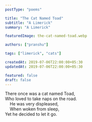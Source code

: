 ```yaml
---
postType: "poems"

title: "The Cat Named Toad"
subtitle: "A Limerick"
summary: "A Limerick"

featuredImage: the-cat-named-toad.webp

authors: ["pranshu"]

tags: ["limerick", "cats"]

createdAt: 2019-07-06T22:00:00+05:30
updatedAt: 2019-07-06T22:00:00+05:30

featured: false
draft: false
---
```


There once was a cat named Toad,  
Who loved to take naps on the road.  
&nbsp;&nbsp;&nbsp;&nbsp;He was very displeased,  
&nbsp;&nbsp;&nbsp;&nbsp;When woken from sleep,  
Yet he decided to let it go.
